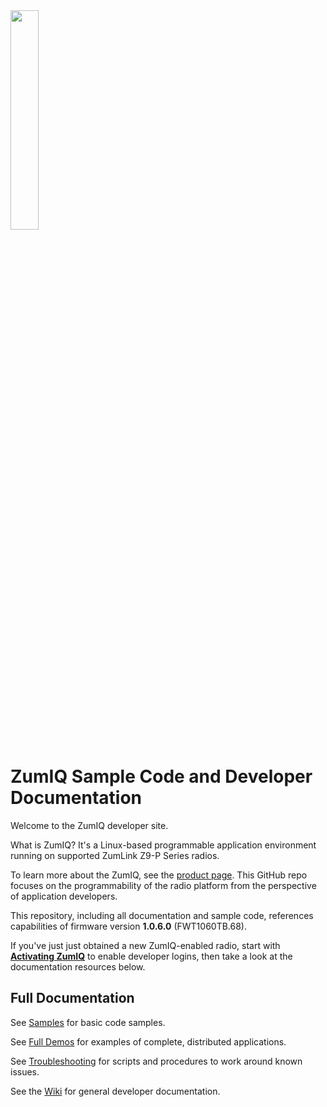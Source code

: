 <img height=30% width=30% src="https://github.com/FreeWaveTechnologies/ZumIQ/wiki/images/NEWZUMLINKHOME.png"/>

# ZumIQ Sample Code and Developer Documentation

Welcome to the ZumIQ developer site.

What is ZumIQ? It's a Linux-based programmable application environment running on supported ZumLink Z9-P Series radios.

To learn more about the ZumIQ, see the [product page](http://www.freewave.com/products/zumlink-ipr-iiot-programmable-radio/). This GitHub repo focuses on the programmability of the radio platform from the perspective of application developers.

This repository, including all documentation and sample code, references capabilities of firmware version **1.0.6.0** (FWT1060TB.68).

If you've just just obtained a new ZumIQ-enabled radio, start with **[Activating ZumIQ](https://github.com/FreeWaveTechnologies/ZumIQ/wiki/Activating-ZumIQ)** to enable developer logins, then take a look at the documentation resources below.

Full Documentation
------------------

See [Samples](./samples) for basic code samples.

See [Full Demos](./full-demos) for examples of complete, distributed applications.

See [Troubleshooting](./troubleshooting) for scripts and procedures to work around known issues.

See the [Wiki](https://github.com/FreeWaveTechnologies/ZumIQ/wiki) for general developer documentation.




